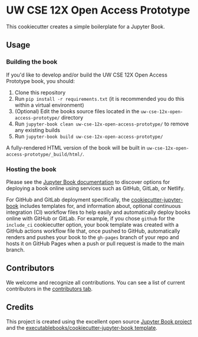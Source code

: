 # UW CSE 12X Open Access Prototype

This cookiecutter creates a simple boilerplate for a Jupyter Book.

## Usage

### Building the book

If you'd like to develop and/or build the UW CSE 12X Open Access Prototype book, you should:

1. Clone this repository
2. Run `pip install -r requirements.txt` (it is recommended you do this within a virtual environment)
3. (Optional) Edit the books source files located in the `uw-cse-12x-open-access-prototype/` directory
4. Run `jupyter-book clean uw-cse-12x-open-access-prototype/` to remove any existing builds
5. Run `jupyter-book build uw-cse-12x-open-access-prototype/`

A fully-rendered HTML version of the book will be built in `uw-cse-12x-open-access-prototype/_build/html/`.

### Hosting the book

Please see the [Jupyter Book documentation](https://jupyterbook.org/publish/web.html) to discover options for deploying a book online using services such as GitHub, GitLab, or Netlify.

For GitHub and GitLab deployment specifically, the [cookiecutter-jupyter-book](https://github.com/executablebooks/cookiecutter-jupyter-book) includes templates for, and information about, optional continuous integration (CI) workflow files to help easily and automatically deploy books online with GitHub or GitLab. For example, if you chose `github` for the `include_ci` cookiecutter option, your book template was created with a GitHub actions workflow file that, once pushed to GitHub, automatically renders and pushes your book to the `gh-pages` branch of your repo and hosts it on GitHub Pages when a push or pull request is made to the main branch.

## Contributors

We welcome and recognize all contributions. You can see a list of current contributors in the [contributors tab](https://github.com/pgusto34/uw-cse-12x-open-access-prototype/graphs/contributors).

## Credits

This project is created using the excellent open source [Jupyter Book project](https://jupyterbook.org/) and the [executablebooks/cookiecutter-jupyter-book template](https://github.com/executablebooks/cookiecutter-jupyter-book).
